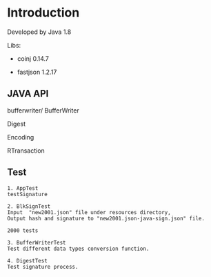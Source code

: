 # Introduction

Developed by Java 1.8

Libs:

- coinj 0.14.7

- fastjson 1.2.17



## JAVA API 

bufferwriter/
    BufferWriter

Digest

Encoding

RTransaction


## Test

```
1. AppTest
testSignature

2. BlkSignTest
Input  "new2001.json" file under resources directory, 
Output hash and signature to "new2001.json-java-sign.json" file.

2000 tests

3. BufferWriterTest
Test different data types conversion function.

4. DigestTest
Test signature process.

```
